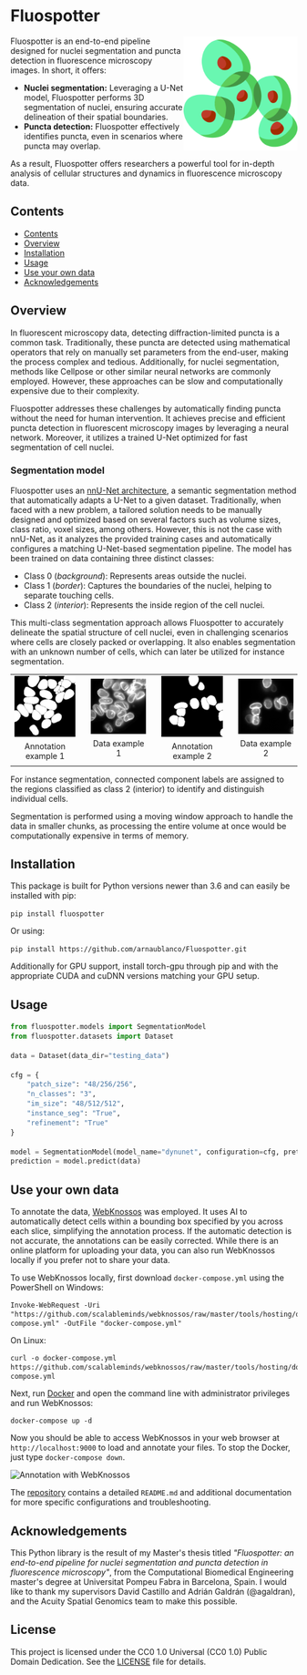 # Fluospotter

<img src="images/logo.png" width="200px" align="right" alt="Logo of Fluospotter">

Fluospotter is an end-to-end pipeline designed for nuclei segmentation and puncta detection in fluorescence microscopy images. In short, it offers:

* **Nuclei segmentation:** Leveraging a U-Net model, Fluospotter performs 3D segmentation of nuclei, ensuring accurate delineation of their spatial boundaries.
* **Puncta detection:** Fluospotter effectively identifies puncta, even in scenarios where puncta may overlap.

As a result, Fluospotter offers researchers a powerful tool for in-depth analysis of cellular structures and dynamics in fluorescence microscopy data.

## Contents

- [Contents](#contents)
- [Overview](#overview)
- [Installation](#installation)
- [Usage](#usage)
- [Use your own data](#use-your-own-data)
- [Acknowledgements](#acknowledgements)

## Overview

In fluorescent microscopy data, detecting diffraction-limited puncta is a common task. Traditionally, these puncta are detected using mathematical operators that rely on manually set parameters from the end-user, making the process complex and tedious. Additionally, for nuclei segmentation, methods like Cellpose or other similar neural networks are commonly employed. However, these approaches can be slow and computationally expensive due to their complexity.

Fluospotter addresses these challenges by automatically finding puncta without the need for human intervention. It achieves precise and efficient puncta detection in fluorescent microscopy images by leveraging a neural network. Moreover, it utilizes a trained U-Net optimized for fast segmentation of cell nuclei.

### Segmentation model

Fluospotter uses an [nnU-Net architecture](https://www.nature.com/articles/s41592-020-01008-z), a semantic segmentation method that automatically adapts a U-Net to a given dataset. Traditionally, when faced with a new problem, a tailored solution needs to be manually designed and optimized based on several factors such as volume sizes, class ratio, voxel sizes, among others. However, this is not the case with nnU-Net, as it analyzes the provided training cases and automatically configures a matching U-Net-based segmentation pipeline. The model has been trained on data containing three distinct classes:

* Class 0 (*background*): Represents areas outside the nuclei.
* Class 1 (*border*): Captures the boundaries of the nuclei, helping to separate touching cells.
* Class 2 (*interior*): Represents the inside region of the cell nuclei.

This multi-class segmentation approach allows Fluospotter to accurately delineate the spatial structure of cell nuclei, even in challenging scenarios where cells are closely packed or overlapping. It also enables segmentation with an unknown number of cells, which can later be utilized for instance segmentation.

<table style="border: none; border-collapse: collapse; width: 100%;" align="center">
  <tr>
    <td style="padding-right: 20px; border: none; text-align: center;">
      <img src="images/annotations.png" width="175px" alt="Annotation example">
      <br>
      <p style="margin: 5px 0;">Annotation example 1</p>
    </td>
    <td style="padding-right: 20px; border: none; text-align: center;">
      <img src="images/cells.png" width="175px" alt="Data example">
      <br>
      <p style="margin: 5px 0;">Data example 1</p>
    </td>
    <td style="padding-right: 20px; border: none; text-align: center;">
      <img src="images/annotations2.png" width="175px" alt="Annotation example 2">
      <br>
      <p style="margin: 5px 0;">Annotation example 2</p>
    </td>
    <td style="border: none; text-align: center;">
      <img src="images/cells2.png" width="175px" alt="Data example 2">
      <br>
      <p style="margin: 5px 0;">Data example 2</p>
    </td>
  </tr>
</table>

For instance segmentation, connected component labels are assigned to the regions classified as class 2 (interior) to identify and distinguish individual cells.

Segmentation is performed using a moving window approach to handle the data in smaller chunks, as processing the entire volume at once would be computationally expensive in terms of memory.

## Installation

This package is built for Python versions newer than 3.6 and can easily be installed with pip:

``pip install fluospotter``

Or using:

``pip install https://github.com/arnaublanco/Fluospotter.git``

Additionally for GPU support, install torch-gpu through pip and with the appropriate CUDA and cuDNN versions matching your GPU setup.

## Usage

```python
from fluospotter.models import SegmentationModel
from fluospotter.datasets import Dataset

data = Dataset(data_dir="testing_data")

cfg = {
    "patch_size": "48/256/256",
    "n_classes": "3",
    "im_size": "48/512/512",
    "instance_seg": "True",
    "refinement": "True"
}

model = SegmentationModel(model_name="dynunet", configuration=cfg, pretrained="model.pth", refinement="refinement.pth")
prediction = model.predict(data)
```

## Use your own data

To annotate the data, [WebKnossos](https://webknossos.org) was employed. It uses AI to automatically detect cells within a bounding box specified by you across each slice, simplifying the annotation process. If the automatic detection is not accurate, the annotations can be easily corrected. While there is an online platform for uploading your data, you can also run WebKnossos locally if you prefer not to share your data.

To use WebKnossos locally, first download `docker-compose.yml` using the PowerShell on Windows:

```
Invoke-WebRequest -Uri "https://github.com/scalableminds/webknossos/raw/master/tools/hosting/docker-compose.yml" -OutFile "docker-compose.yml"
```

On Linux:

```
curl -o docker-compose.yml https://github.com/scalableminds/webknossos/raw/master/tools/hosting/docker-compose.yml
```

Next, run [Docker](https://www.docker.com/) and open the command line with administrator privileges and run WebKnossos:

```
docker-compose up -d
```

Now you should be able to access WebKnossos in your web browser at `http://localhost:9000` to load and annotate your files. To stop the Docker, just type `docker-compose down`.

![Annotation with WebKnossos](images/annotation_webknossos.gif)

The [repository](https://github.com/scalableminds/webknossos) contains a detailed `README.md` and additional documentation for more specific configurations and troubleshooting.

## Acknowledgements

This Python library is the result of my Master's thesis titled <i>"Fluospotter: an end-to-end pipeline for
nuclei segmentation and puncta detection
in fluorescence microscopy"</i>, from the Computational Biomedical Engineering master's degree at Universitat Pompeu Fabra in Barcelona, Spain. I would like to thank my supervisors David Castillo and Adrián Galdrán (@agaldran), and the Acuity Spatial Genomics team to make this possible.

## License

This project is licensed under the CC0 1.0 Universal (CC0 1.0) Public Domain Dedication. See the [LICENSE](LICENSE) file for details.
